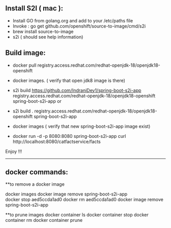 ## Install S2I ( mac ):

- Install GO from golang.org and add to your /etc/paths file
- Invoke : go get github.com/openshift/source-to-image/cmd/s2i 
- brew install source-to-image
- s2i ( should see help information)

## Build image:

- docker pull registry.access.redhat.com/redhat-openjdk-18/openjdk18-openshift
- docker images. ( verify that open jdk8 image is there)
- s2i build https://github.com/IndraniDey1/spring-boot-s2i-app registry.access.redhat.com/redhat-openjdk-18/openjdk18-openshift spring-boot-s2i-app
                             or
- s2i build .  registry.access.redhat.com/redhat-openjdk-18/openjdk18-openshift spring-boot-s2i-app

- docker images ( verify that new spring-boot-s2i-app image exist)
- docker run -d -p 8080:8080 spring-boot-s2i-app
curl http://localhost:8080/catfactservice/facts

Enjoy !!!

-------------------------------------------------
docker commands:
-------------------------------------------------
**to remove a docker image

docker images
docker image remove spring-boot-s2i-app      
docker stop aed5ccda1ad0
docker rm aed5ccda1ad0
docker image remove spring-boot-s2i-app      

**to prune images
docker container ls
docker container stop <id>
docker container rm <id>
docker container prune
  
